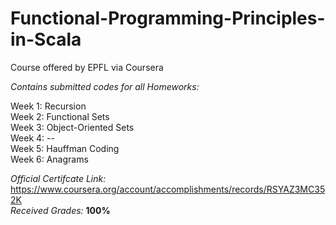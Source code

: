 # Functional-Programming-Principles-in-Scala
Course offered by EPFL via Coursera


*Contains submitted codes for all Homeworks:*  

Week 1: Recursion  
Week 2: Functional Sets  
Week 3: Object-Oriented Sets  
Week 4: --  
Week 5: Hauffman Coding  
Week 6: Anagrams  


*Official Certifcate Link:* https://www.coursera.org/account/accomplishments/records/RSYAZ3MC352K  
*Received Grades:* **100%**  

